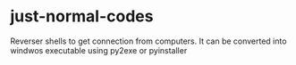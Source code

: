 # just-normal-codes

Reverser shells to get connection from computers. It can be converted into windwos executable using py2exe or pyinstaller
